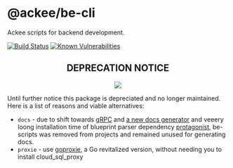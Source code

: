 # @ackee/be-cli

Ackee scripts for backend development.

[![Build Status](https://img.shields.io/travis/com/AckeeCZ/be-scripts/master.svg?style=flat-square)](https://travis-ci.com/AckeeCZ/be-scripts)
[![Known Vulnerabilities](https://snyk.io/test/github/AckeeCZ/be-scripts/badge.svg)](https://snyk.io/test/github/AckeeCZ/be-scripts)


<div align="center">

## DEPRECATION NOTICE

![](https://i.imgur.com/TY89mCv.gif)
</div>

Until further notice this package is depreciated and no longer maintained. Here is a list of reasons and viable alternatives:
- `docs` - due to shift towards [gRPC](https://grpc.io/) and [a new docs generator](grpc_tools_node_protoc) and veeery loong installation time of blueprint parser dependency [protagonist](https://github.com/apiaryio/protagonist), be-scripts was removed from projects and remained unused for generating docs.
- `proxie` - use [goproxie](https://github.com/AckeeCZ/goproxie), a Go revitalized version, without needing you to install cloud_sql_proxy


